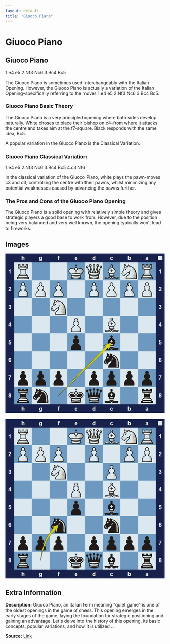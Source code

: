 ```yaml
---
layout: default
title: "Giuoco Piano"
---
```



# Giuoco Piano



## Giuoco Piano

1.e4 e5 2.Nf3 Nc6 3.Bc4 Bc5

The Giuoco Piano is sometimes used interchangeably with the Italian Opening. However, the Giuoco Piano is actually a variation of the Italian Opening–specifically referring to the moves 1.e4 e5 2.Nf3 Nc6 3.Bc4 Bc5.

### Giuoco Piano Basic Theory

The Giuoco Piano is a very principled opening where both sides develop naturally. White choses to place their bishop on c4–from where it attacks the centre and takes aim at the f7-square. Black responds with the same idea, Bc5.

A popular variation in the Giuoco Piano is the Classical Variation.

### Giuoco Piano Classical Variation

1.e4 e5 2.Nf3 Nc6 3.Bc4 Bc5 4.c3 Nf6

In the classical variation of the Giuoco Piano, white plays the pawn-moves c3 and d3, controlling the centre with their pawns, whilst minimizing any potential weaknesses caused by advancing the pawns further.

### The Pros and Cons of the Giuoco Piano Opening

The Giuoco Piano is a solid opening with relatively simple theory and gives strategic players a good base to work from. However, due to the position being very balanced and very well known, the opening typically won’t lead to fireworks.



## Images

![giuoco-piano](../images/giuoco-piano-1.png)

![giuoco-piano](../images/giuoco-piano-2.png)



## Extra Information
**Description:** Giuoco Piano, an italian term meaning "quiet game" is one of the oldest openings in the game of chess. This opening emerges in the early stages of the game, laying the foundation for strategic positioning and gaining an advantage. Let's delve into the history of this opening, its basic concepts, popular variations, and how it is utilized ...

**Source:** [Link](https://www.florenceitaly.org/giuoco-piano-an-elegant-and-timeless-chess-opening/?lang=en)
